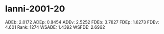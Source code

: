 # lanni-2001-20

ADEb: 2.0172
ADEp: 0.8454
ADEv: 2.5252
FDEb: 3.7827
FDEp: 1.6273
FDEv: 4.601
Rank: 1274
WSADE: 1.4392
WSFDE: 2.6962
